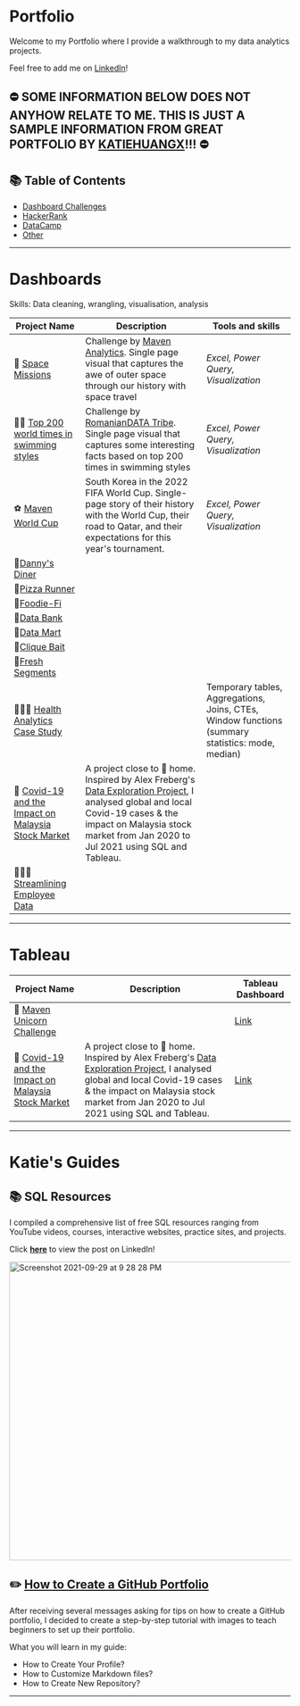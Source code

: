 # Portfolio

Welcome to my Portfolio where I provide a walkthrough to my data analytics projects.

Feel free to add me on [LinkedIn](https://www.linkedin.com/in/rustammorengo/)!

## ⛔ SOME INFORMATION BELOW DOES NOT ANYHOW RELATE TO ME. THIS IS JUST A SAMPLE INFORMATION FROM GREAT PORTFOLIO BY [KATIEHUANGX](https://github.com/katiehuangx)!!! ⛔

## 📚 Table of Contents

- [Dashboard Challenges](#dashboards)
- [HackerRank](#sql)
- [DataCamp](#tableau)
- [Other](#katies-guides)

***

# Dashboards

Skills: Data cleaning, wrangling, visualisation, analysis

| Project Name | Description | Tools and skills |
|---|---|---|
| 🚀 [Space Missions](https://www.linkedin.com/posts/rustammorengo_excel-excel-datavisualization-activity-6961119646099865600-Ax91?utm_source=linkedin_share&utm_medium=member_desktop_web) | Challenge by [Maven Analytics](https://www.mavenanalytics.io/blog/maven-space-challenge). Single page visual that captures the awe of outer space through our history with space travel | _Excel,   Power Query, Visualization_ |   
| 🏊‍♀️ [Top 200 world times in swimming styles](https://www.linkedin.com/posts/rustammorengo_romaniandata-romaniandatatribe-dataviz-activity-6973279468459073536-5QLG?utm_source=share&utm_medium=member_desktop) | Challenge by [RomanianDATA Tribe](https://data.world/romanian-data/swimming-dataset-top-200-world-times). Single page visual that captures some interesting facts based on top 200 times in swimming styles | _Excel,   Power Query, Visualization_ |  
| ⚽ [Maven World Cup](https://www.linkedin.com/posts/rustammorengo_south-korea-in-maven-world-cup-challenge-activity-7000946922765053953-pHNt?utm_source=share&utm_medium=member_desktop)  | South Korea in the 2022 FIFA World Cup. Single-page story of their history with the World Cup, their road to Qatar, and their expectations for this year's tournament. | _Excel,   Power Query, Visualization_ | 
| 🍜[Danny's Diner](https://github.com/katiehuangx/8-Week-SQL-Challenge/tree/main/Case%20Study%20%231%20-%20Danny's%20Diner) |  |  |  
| 🍕[Pizza Runner](https://github.com/katiehuangx/8-Week-SQL-Challenge/tree/main/Case%20Study%20%232%20-%20Pizza%20Runner) |  |  |  
| 🥑[Foodie-Fi](https://github.com/katiehuangx/8-Week-SQL-Challenge/blob/main/Case%20Study%20%233%20-%20Foodie-Fi) |  |  |  
| 🏦[Data Bank](https://github.com/katiehuangx/8-Week-SQL-Challenge/blob/main/Case%20Study%20%234%20-%20Data%20Bank) |  |  |  
| 🌽[Data Mart](https://github.com/katiehuangx/8-Week-SQL-Challenge/blob/main/Case%20Study%20%235%20-%20Data%20Mart) |  |  |  
| 🎣[Clique Bait](https://github.com/katiehuangx/8-Week-SQL-Challenge/tree/main/Case%20Study%20%236%20-%20Clique%20Bait) |  |  |  
| 🍒[Fresh Segments](https://github.com/katiehuangx/8-Week-SQL-Challenge/tree/main/Case%20Study%20%238:%20Fresh%20Segments) |  |  |  
| 👩🏻‍⚕️ [Health Analytics Case Study](https://github.com/katiehuangx/Serious-SQL-Apprenticeship/blob/main/Health%20Analytics%20Mini%20Case%20Study.md) |  | Temporary tables, Aggregations, Joins, CTEs, Window functions (summary statistics: mode, median) |  
| 🦠 [Covid-19 and the Impact on Malaysia Stock Market](https://github.com/katiehuangx/Covid-19-and-Impact-on-Malaysia-stock-market) | A project close to 🏡 home. Inspired by Alex Freberg's [Data Exploration Project](https://www.youtube.com/watch?v=qfyynHBFOsM&list=PLUaB-1hjhk8H48Pj32z4GZgGWyylqv85f&index=1), I analysed global and local Covid-19 cases & the impact on Malaysia stock market from Jan 2020 to Jul 2021 using SQL and Tableau. |  |
| 👩🏻‍💼 [Streamlining Employee Data](https://github.com/katiehuangx/DataCamp-Projects/blob/main/Streamlining%20Employee%20Data/Streamlining%20Employee%20Data.ipynb) |  |  |

***

# Tableau

| Project Name | Description | Tableau Dashboard |
|---|---|---|
| 🦄 [Maven Unicorn Challenge](https://github.com/katiehuangx/Maven-Unicorn-Challenge) |  | [Link](https://public.tableau.com/app/profile/katie.huang/viz/UnicornCompanies_16502745371460/Unicorns?publish=yes) |
| 🦠 [Covid-19 and the Impact on Malaysia Stock Market](https://github.com/katiehuangx/Covid-19-and-Impact-on-Malaysia-stock-market) | A project close to 🏡 home. Inspired by Alex Freberg's [Data Exploration Project](https://www.youtube.com/watch?v=qfyynHBFOsM&list=PLUaB-1hjhk8H48Pj32z4GZgGWyylqv85f&index=1), I analysed global and local Covid-19 cases & the impact on Malaysia stock market from Jan 2020 to Jul 2021 using SQL and Tableau. | [Link](https://public.tableau.com/app/profile/katie.huang/viz/Covid-19anditsimpactonKLSEIndexPriceinMalaysia/Dashboard1) |

***

# Katie's Guides

## 📚 SQL Resources

I compiled a comprehensive list of free SQL resources ranging from YouTube videos, courses, interactive websites, practice sites, and projects. 

Click **[here](https://www.linkedin.com/posts/katiehuangx_sql-for-data-analysis-udacity-free-courses-activity-6838753919229931520-u44C)** to view the post on LinkedIn!

<knb><img width="535" alt="Screenshot 2021-09-29 at 9 28 28 PM" src="https://user-images.githubusercontent.com/81607668/135277994-a45a6cf2-becc-464b-a0c3-5315bef99f33.png"></knb>

## ✏️ [How to Create a GitHub Portfolio](https://github.com/katiehuangx/How-to-Create-a-GitHub-Portfolio/blob/main/README.md)

After receiving several messages asking for tips on how to create a GitHub portfolio, I decided to create a step-by-step tutorial with images to teach beginners to set up their portfolio. 

What you will learn in my guide:
- How to Create Your Profile?
- How to Customize Markdown files?
- How to Create New Repository?

***

